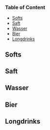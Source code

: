 ### Table of Content
<!-- TOC -->

- [Softs](#softs)
- [Saft](#saft)
- [Wasser](#wasser)
- [Bier](#bier)
- [Longdrinks](#longdrinks)

<!-- /TOC -->




## Softs
## Saft
## Wasser
## Bier
## Longdrinks






